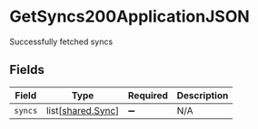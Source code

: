 # GetSyncs200ApplicationJSON

Successfully fetched syncs


## Fields

| Field                                            | Type                                             | Required                                         | Description                                      |
| ------------------------------------------------ | ------------------------------------------------ | ------------------------------------------------ | ------------------------------------------------ |
| `syncs`                                          | list[[shared.Sync](../../models/shared/sync.md)] | :heavy_minus_sign:                               | N/A                                              |